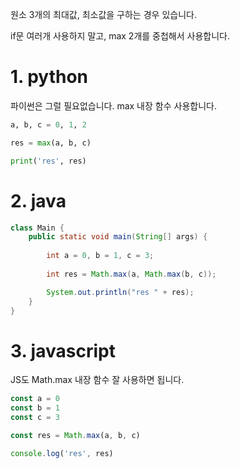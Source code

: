 원소 3개의 최대값, 최소값을 구하는 경우 있습니다.

if문 여러개 사용하지 말고, max 2개를 중첩해서 사용합니다.

# 1. python
파이썬은 그럴 필요없습니다. max 내장 함수 사용합니다.
```python
a, b, c = 0, 1, 2

res = max(a, b, c)

print('res', res)
```

# 2. java
```java
class Main {
    public static void main(String[] args) {
        
        int a = 0, b = 1, c = 3;
        
        int res = Math.max(a, Math.max(b, c));

        System.out.println("res " + res);
    }
}
```

# 3. javascript
JS도 Math.max 내장 함수 잘 사용하면 됩니다.
```js
const a = 0
const b = 1
const c = 3

const res = Math.max(a, b, c)

console.log('res', res)
```